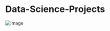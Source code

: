 # Data-Science-Projects

![image](https://github.com/KishanYern/Data-Science-Project/assets/146145027/f4cec0df-7b39-4a62-8f12-5d865bce855f)
